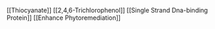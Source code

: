 [[Thiocyanate]]
[[2,4,6-Trichlorophenol]]
[[Single Strand Dna-binding Protein]]
[[Enhance Phytoremediation]]
